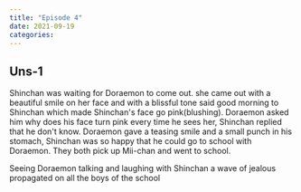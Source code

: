 ```yaml
---
title: "Episode 4"
date: 2021-09-19
categories:
---
```



## Uns-1

Shinchan was waiting for Doraemon to come out. she came out with a beautiful smile on her face and with a blissful tone said good morning to Shinchan which made Shinchan's face go pink(blushing). Doraemon asked him why does his face turn pink every time he sees her, Shinchan replied that he don't know. Doraemon gave a teasing smile and a small punch in his stomach, Shinchan was so happy that he could go to school with Doraemon. They both pick up Mii-chan and went to school.

Seeing Doraemon talking and laughing with Shinchan a wave of jealous propagated on all the boys of the school